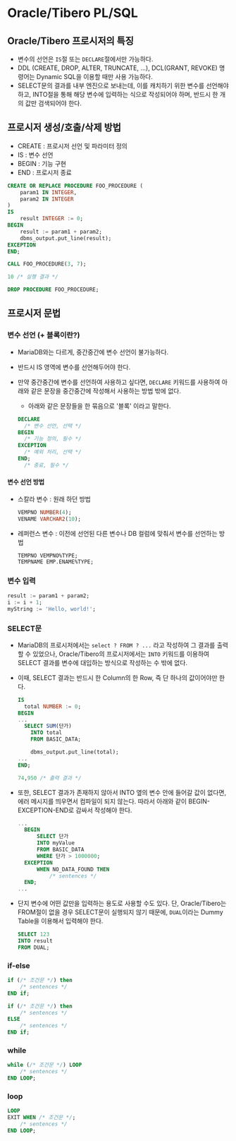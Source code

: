# Oracle/Tibero PL/SQL



## Oracle/Tibero 프로시저의 특징

- 변수의 선언은 `IS`절 또는 `DECLARE`절에서만 가능하다.
- DDL (CREATE, DROP, ALTER, TRUNCATE, ...), DCL(GRANT, REVOKE) 명령어는 Dynamic SQL을 이용할 때만 사용 가능하다.
- SELECT문의 결과를 내부 엔진으로 보내는데, 이를 캐치하기 위한 변수를 선언해야 하고, INTO절을 통해 해당 변수에 입력하는 식으로 작성되어야 하며, 반드시 한 개의 값만 검색되어야 한다. 



## 프로시저 생성/호출/삭제 방법

- CREATE : 프로시저 선언 및 파라미터 정의
- IS : 변수 선언
- BEGIN : 기능 구현
- END : 프로시저 종료

```sql
CREATE OR REPLACE PROCEDURE FOO_PROCEDURE (
	param1 IN INTEGER,
	param2 IN INTEGER
)
IS
	result INTEGER := 0;
BEGIN
	result := param1 + param2;
	dbms_output.put_line(result);
EXCEPTION
END;
```

```sql
CALL FOO_PROCEDURE(3, 7);
```

```sql
10 /* 실행 결과 */
```

```sql
DROP PROCEDURE FOO_PROCEDURE;
```



## 프로시저 문법



### 변수 선언 (+ 블록이란?)

- MariaDB와는 다르게, 중간중간에 변수 선언이 불가능하다.

- 반드시 IS 영역에 변수를 선언해두어야 한다.

- 만약 중간중간에 변수를 선언하여 사용하고 싶다면, `DECLARE` 키워드를 사용하여 아래와 같은 문장을 중간중간에 작성해서 사용하는 방법 밖에 없다.

  - 아래와 같은 문장들을 한 묶음으로 '블록' 이라고 말한다.

  ```sql
  DECLARE
  	/* 변수 선언, 선택 */
  BEGIN
  	/* 기능 정의, 필수 */
  EXCEPTION
  	/* 예외 처리, 선택 */
  END;
  	/* 종료, 필수 */
  ```

#### 변수 선언 방법

- 스칼라 변수 : 원래 하던 방법

  ```sql
  VEMPNO NUMBER(4);
  VENAME VARCHAR2(10);
  ```

- 레퍼런스 변수 : 이전에 선언된 다른 변수나 DB 컬럼에 맞춰서 변수를 선언하는 방법

  ```
  TEMPNO VEMPNO%TYPE;
  TEMPNAME EMP.ENAME%TYPE;
  ```

  

### 변수 입력

```sql
result := param1 + param2;
i := i + 1;
myString := 'Hello, world!';
```



### SELECT문

- MariaDB의 프로시저에서는 `select ? FROM ? ...` 라고 작성하여 그 결과를 출력할 수 있었으나, Oracle/Tibero의 프로시저에서는 `INTO` 키워드를 이용하여 SELECT 결과를 변수에 대입하는 방식으로 작성하는 수 밖에 없다.

- 이때, SELECT 결과는 반드시 한 Column의 한 Row, 즉 단 하나의 값이어야만 한다.

  ```sql
  IS
  	total NUMBER := 0;
  BEGIN
  ...
  	SELECT SUM(단가)
      INTO total
      FROM BASIC_DATA;
  
      dbms_output.put_line(total);
  ...
  END;
  ```

  ```sql
  74,950 /* 출력 결과 */
  ```

- 또한, SELECT 결과가 존재하지 않아서 INTO 옆의 변수 안에 들어갈 값이 없다면, 에러 메시지를 띄우면서 컴파일이 되지 않는다. 따라서 아래와 같이 BEGIN-EXCEPTION-END로 감싸서 작성해야 한다.

  ```sql
  ...
  	BEGIN
  		SELECT 단가
  		INTO myValue
  		FROM BASIC_DATA
  		WHERE 단가 > 1000000;
  	EXCEPTION
  		WHEN NO_DATA_FOUND THEN
  			/* sentences */
  	END;
  ...
  ```

- 단지 변수에 어떤 값만을 입력하는 용도로 사용할 수도 있다. 단, Oracle/Tibero는 FROM절이 없을 경우 SELECT문이 실행되지 않기 때문에, `DUAL`이라는 Dummy Table을 이용해서 입력해야 한다.

  ```sql
  SELECT 123
  INTO result
  FROM DUAL;
  ```

  

### if-else

```sql
if (/* 조건문 */) then
	/* sentences */
END if;
```

```sql
if (/* 조건문 */) then
	/* sentences */
ELSE
	/* sentences */
END if;
```



### while

```sql
while (/* 조건문 */) LOOP
	/* sentences */
END LOOP;
```



### loop

```sql
LOOP
EXIT WHEN /* 조건문 */;
	/* sentences */
END LOOP;
```

